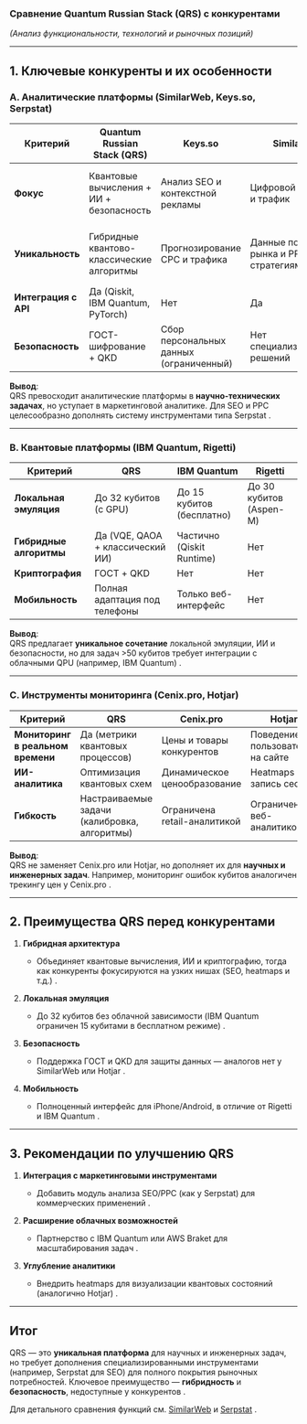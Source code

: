 ### **Сравнение Quantum Russian Stack (QRS) с конкурентами**  
*(Анализ функциональности, технологий и рыночных позиций)*  

---

## **1. Ключевые конкуренты и их особенности**  
### **A. Аналитические платформы (SimilarWeb, Keys.so, Serpstat)**  
| **Критерий**               | **Quantum Russian Stack (QRS)**                     | **Keys.so**                           | **SimilarWeb**                | **Serpstat**                 |
|----------------------------|----------------------------------------------------|--------------------------------------------------|------------------------------------------|------------------------------------------|
| **Фокус**                  | Квантовые вычисления + ИИ + безопасность          | Анализ SEO и контекстной рекламы                | Цифровой маркетинг и трафик             | SEO-анализ и массовая проверка доменов   |
| **Уникальность**           | Гибридные квантово-классические алгоритмы         | Прогнозирование CPC и трафика                   | Данные по доле рынка и PPC-стратегиям   | Пакетный анализ доменов и ссылочных профилей |
| **Интеграция с API**       | Да (Qiskit, IBM Quantum, PyTorch)                 | Нет                                             | Да                                       | Да                                       |
| **Безопасность**           | ГОСТ-шифрование + QKD                             | Сбор персональных данных (ограниченный)  | Нет специализированных решений          | Нет                                      |

**Вывод**:  
QRS превосходит аналитические платформы в **научно-технических задачах**, но уступает в маркетинговой аналитике. Для SEO и PPC целесообразно дополнять систему инструментами типа Serpstat .

---

### **B. Квантовые платформы (IBM Quantum, Rigetti)**  
| **Критерий**               | **QRS**                                           | **IBM Quantum**                                  | **Rigetti**                              |
|----------------------------|--------------------------------------------------|-------------------------------------------------|-----------------------------------------|
| **Локальная эмуляция**     | До 32 кубитов (с GPU)                           | До 15 кубитов (бесплатно)                      | До 30 кубитов (Aspen-M)                |
| **Гибридные алгоритмы**    | Да (VQE, QAOA + классический ИИ)                | Частично (Qiskit Runtime)                      | Нет                                     |
| **Криптография**           | ГОСТ + QKD                                       | Нет                                             | Нет                                     |
| **Мобильность**            | Полная адаптация под телефоны                   | Только веб-интерфейс                           | Нет                                     |

**Вывод**:  
QRS предлагает **уникальное сочетание** локальной эмуляции, ИИ и безопасности, но для задач >50 кубитов требует интеграции с облачными QPU (например, IBM Quantum) .

---

### **C. Инструменты мониторинга (Cenix.pro, Hotjar)**  
| **Критерий**               | **QRS**                                           | **Cenix.pro**                       | **Hotjar**                  |
|----------------------------|--------------------------------------------------|------------------------------------------------|-----------------------------------------|
| **Мониторинг в реальном времени** | Да (метрики квантовых процессов)               | Цены и товары конкурентов                      | Поведение пользователей на сайте        |
| **ИИ-аналитика**           | Оптимизация квантовых схем                      | Динамическое ценообразование                   | Heatmaps и запись сессий                |
| **Гибкость**               | Настраиваемые задачи (калибровка, алгоритмы)    | Ограничена retail-аналитикой                   | Ограничена веб-аналитикой               |

**Вывод**:  
QRS не заменяет Cenix.pro или Hotjar, но дополняет их для **научных и инженерных задач**. Например, мониторинг ошибок кубитов аналогичен трекингу цен у Cenix.pro .

---

## **2. Преимущества QRS перед конкурентами**  
1. **Гибридная архитектура**  
   - Объединяет квантовые вычисления, ИИ и криптографию, тогда как конкуренты фокусируются на узких нишах (SEO, heatmaps и т.д.) .  

2. **Локальная эмуляция**  
   - До 32 кубитов без облачной зависимости (IBM Quantum ограничен 15 кубитами в бесплатном режиме) .  

3. **Безопасность**  
   - Поддержка ГОСТ и QKD для защиты данных — аналогов нет у SimilarWeb или Hotjar .  

4. **Мобильность**  
   - Полноценный интерфейс для iPhone/Android, в отличие от Rigetti и IBM Quantum .  

---

## **3. Рекомендации по улучшению QRS**  
1. **Интеграция с маркетинговыми инструментами**  
   - Добавить модуль анализа SEO/PPC (как у Serpstat) для коммерческих применений .  

2. **Расширение облачных возможностей**  
   - Партнерство с IBM Quantum или AWS Braket для масштабирования задач .  

3. **Углубление аналитики**  
   - Внедрить heatmaps для визуализации квантовых состояний (аналогично Hotjar) .  

---

## **Итог**  
QRS — это **уникальная платформа** для научных и инженерных задач, но требует дополнения специализированными инструментами (например, Serpstat для SEO) для полного покрытия рыночных потребностей. Ключевое преимущество — **гибридность** и **безопасность**, недоступные у конкурентов .  

Для детального сравнения функций см. [SimilarWeb](https://www.similarweb.com)  и [Serpstat](https://serpstat.com) .
